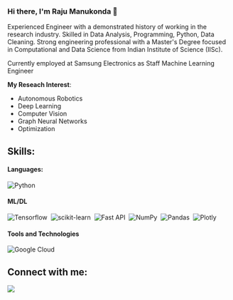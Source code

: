 ### Hi there, I'm Raju Manukonda 👋

Experienced Engineer with a demonstrated history of working in the research industry. Skilled in Data Analysis, Programming, Python, Data Cleaning. Strong engineering professional with a Master's Degree focused in Computational and Data Science from Indian Institute of Science (IISc). 

Currently employed at Samsung Electronics as Staff Machine Learning Engineer

**My Reseach Interest**:
- Autonomous Robotics
- Deep Learning
- Computer Vision
- Graph Neural Networks
- Optimization

## Skills:

#### Languages:

![Python](https://img.shields.io/badge/Python-3776AB?style=for-the-badge&logo=python&logoColor=white)&nbsp;


#### ML/DL

![Tensorflow](https://img.shields.io/badge/TensorFlow-FF6F00?style=for-the-badge&logo=tensorflow&logoColor=white)&nbsp;
![scikit-learn](https://img.shields.io/badge/scikit--learn-%23F7931E.svg?style=for-the-badge&logo=scikit-learn&logoColor=white)&nbsp;
![Fast API](https://img.shields.io/badge/FastAPI-005571?style=for-the-badge&logo=fastapi)&nbsp;
![NumPy](https://img.shields.io/badge/numpy-%23013243.svg?style=for-the-badge&logo=numpy&logoColor=white)&nbsp;
![Pandas](https://img.shields.io/badge/pandas-%23150458.svg?style=for-the-badge&logo=pandas&logoColor=white)&nbsp;
![Plotly](https://img.shields.io/badge/Plotly-%233F4F75.svg?style=for-the-badge&logo=plotly&logoColor=white)


#### Tools and Technologies

![Google Cloud](https://img.shields.io/badge/Google_Cloud-4285F4?style=flat&logo=google-cloud&logoColor=white)&nbsp;

## Connect with me:

<p align = "center">
  
[<img src="https://img.shields.io/badge/linkedin-%2312100E.svg?&style=for-the-badge&logo=linkedin&logoColor=white&color=black" />](https://www.linkedin.com/in/rajumanukonda/)

</p>

<!--

| <a href="https://github.com/anuraghazra/github-readme-stats"><img align="center" src="https://github-readme-stats.vercel.app/api?username=rajumanukonda&show_icons=true&include_all_commits=true&theme=buefy&hide_border=true" alt="Raju's github stats" /></a> | <a href="https://github.com/anuraghazra/github-readme-stats"><img align="center" src="https://github-readme-stats.vercel.app/api/top-langs/?username=rajumanukonda&layout=compact&theme=buefy&hide_border=true" /></a> |
| ------------- | ------------- |

--!>


<!--
**rajumanukonda/rajumanukonda** is a ✨ _special_ ✨ repository because its `README.md` (this file) appears on your GitHub profile.

Here are some ideas to get you started:

- 🔭 I’m currently working on ...
- 🌱 I’m currently learning ...
- 👯 I’m looking to collaborate on ...
- 🤔 I’m looking for help with ...
- 💬 Ask me about ...
- 📫 How to reach me: ...
- 😄 Pronouns: ...
- ⚡ Fun fact: ...
-->
